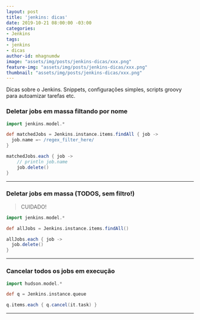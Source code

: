 ```yaml
---
layout: post
title: 'jenkins: dicas'
date: 2019-10-21 08:00:00 -03:00
categories:
- Jenkins
tags:
- jenkins
- dicas
author-id: mhagnumdw
image: "assets/img/posts/jenkins-dicas/xxx.png"
feature-img: "assets/img/posts/jenkins-dicas/xxx.png"
thumbnail: "assets/img/posts/jenkins-dicas/xxx.png"
---
```


Dicas sobre o Jenkins. Snippets, configurações simples, scripts groovy para autoamizar tarefas etc.

<!--more-->

### Deletar jobs em massa filtando por nome

```groovy
import jenkins.model.*

def matchedJobs = Jenkins.instance.items.findAll { job ->
  job.name =~ /regex_filter_here/
}

matchedJobs.each { job ->
    // println job.name
    job.delete()
}
```

* * *

### Deletar jobs em massa (TODOS, sem filtro!)

> CUIDADO!

```groovy
import jenkins.model.*

def allJobs = Jenkins.instance.items.findAll()

allJobs.each { job ->
  job.delete()
}
```

* * *

### Cancelar todos os jobs em execução

```groovy
import hudson.model.*

def q = Jenkins.instance.queue

q.items.each { q.cancel(it.task) }
```

* * *

